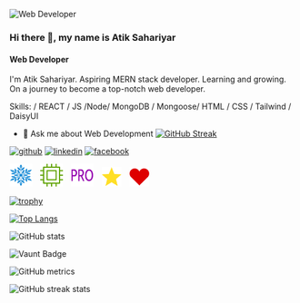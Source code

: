 ![Web Developer](https://media.licdn.com/dms/image/D5616AQHjArypnkC5qA/profile-displaybackgroundimage-shrink_350_1400/0/1700356312225?e=1707350400&v=beta&t=99hKBmsY_AlsU5hOpheHmFeMT819df4EVdKuJI2bunY)
### Hi there 👋, my name is Atik Sahariyar
#### Web Developer


I'm Atik Sahariyar. Aspiring MERN stack developer. Learning and growing. On a journey to become a top-notch web developer.

Skills: / REACT / JS /Node/ MongoDB / Mongoose/ HTML / CSS / Tailwind / DaisyUI

- 💬 Ask me about Web Development 
[![GitHub Streak](https://github-readme-streak-stats.herokuapp.com?user=&theme=whatsapp-dark2&border_radius=5.4&card_width=499&type=png)](https://git.io/streak-stats)

[<img src='https://cdn.jsdelivr.net/npm/simple-icons@3.0.1/icons/github.svg' alt='github' height='40'>](https://github.com/https://github.com/Atik-Sahariyar)  [<img src='https://cdn.jsdelivr.net/npm/simple-icons@3.0.1/icons/linkedin.svg' alt='linkedin' height='40'>](https://www.linkedin.com/in/https://www.linkedin.com/in/atik-sahariyar-a93500234//)  [<img src='https://cdn.jsdelivr.net/npm/simple-icons@3.0.1/icons/facebook.svg' alt='facebook' height='40'>](https://www.facebook.com/https://www.facebook.com/md.atiksahariyar?mibextid=9R9pXO)  

<a href='https://archiveprogram.github.com/'><img src='https://raw.githubusercontent.com/acervenky/animated-github-badges/master/assets/acbadge.gif' width='40' height='40'></a> <a href='https://docs.github.com/en/developers'><img src='https://raw.githubusercontent.com/acervenky/animated-github-badges/master/assets/devbadge.gif' width='40' height='40'></a> <a href='https://github.com/pricing'><img src='https://raw.githubusercontent.com/acervenky/animated-github-badges/master/assets/pro.gif' width='40' height='40'></a> <a href='https://stars.github.com/'><img src='https://raw.githubusercontent.com/acervenky/animated-github-badges/master/assets/starbadge.gif' width='35' height='35'></a> <a href='https://docs.github.com/en/github/supporting-the-open-source-community-with-github-sponsors'><img src='https://raw.githubusercontent.com/acervenky/animated-github-badges/master/assets/sponsorbadge.gif' width='35' height='35'></a> 

[![trophy](https://github-profile-trophy.vercel.app/?username=https://github.com/Atik-Sahariyar)](https://github.com/ryo-ma/github-profile-trophy)

[![Top Langs](https://github-readme-stats.vercel.app/api/top-langs/?username=https://github.com/Atik-Sahariyar)](https://github.com/anuraghazra/github-readme-stats)

![GitHub stats](https://github-readme-stats.vercel.app/api?username=https://github.com/Atik-Sahariyar&show_icons=true)  

![Vaunt Badge](https://api.vaunt.dev/v1/github/entities/https://github.com/Atik-Sahariyar/contributions?format=svg&private=false)  

![GitHub metrics](https://metrics.lecoq.io/https://github.com/Atik-Sahariyar)  

![GitHub streak stats](https://streak-stats.demolab.com/?user=https://github.com/Atik-Sahariyar)  


